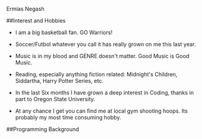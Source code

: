 Ermias Negash

##Interest and Hobbies 

  - I am a big basketball fan. GO Warriors! 

  - Soccer/Futbol whatever you call it has really grown on me this last year. 

  - Music is in my blood and GENRE doesn't matter. Good Music is Good Music. 

  - Reading, especially anything fiction related: Midnight's Children, Siddartha, Harry Potter Series, etc. 

  - In the last Six months I have grown a deep interest in Coding, thanks in part to Oregon State University. 

  - At any chance I get you can find me at local gym shooting hoops. Its probably my most time consuming hobby.


##Programming Background